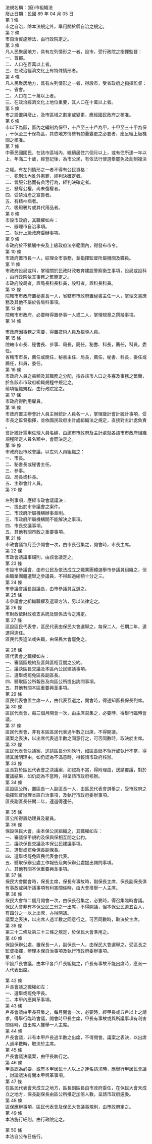 法規名稱：(廢)市組織法  
廢止日期：民國 89 年 04 月 05 日  
第 1 條  
市之自治，除本法規定外，準用關於縣自治之規定。  
第 2 條  
市自治實施辦法，由行政院定之。  
第 3 條  
凡人民聚居地方，具有左列情形之一者，設市，受行政院之指揮監督：  
一、首都。  
二、人口在百萬以上者。  
三、在政治經濟文化上有特殊情形者。  
第 4 條  
凡人民聚居地方，具有左列情形之一者，得設市，受省政府之指揮監督：  
一、省會。  
二、人口在二十萬以上者。  
三、在政治經濟文化上地位重要，其人口在十萬以上者。  
第 5 條  
市之設置與廢止，及市區域之劃定或變更，應經國民政府之核准。  
第 6 條  
市以下為區，區內之編制為保甲，十戶至三十戶為甲，十甲至三十甲為保  
，十保至三十保為區，其依地方情勢有酌量變更之必要者，應呈經上級機  
關之核准。  
第 7 條  
中華民國國民，在該市區域內，繼續居住六個月以上，或有住所達一年以  
上，年滿二十歲，經登記後，為市公民，有依法行使選舉罷免及創制複決  


之權。有左列情形之一者不得有公民資格：  
一、犯刑法內亂外患罪，經判決確定者。  
二、曾服公務而有貪污行為，經判決確定者。  
三、褫奪公權，尚未復權者。  
四、受禁治產之宣告者。  
五、有精神病者。  
六、吸用鴉片或其代用品者。  
第 8 條  
市設市政府，其職權如左：  
一、辦理市自治事項。  
二、執行上級政府委辦事項。  
第 9 條  
市政府於不牴觸中央及上級政府法令範圍內，得發布市令。  
第 10 條  
市政府置市長一人，綜理全市事務，並指揮監督所屬機關及職員。  
第 11 條  
市政府設局或科，掌理關於民政財政教育建設警察衛生事項，設局或設科  
，由行政院依其事務之繁簡定之。  
市政府設局者，置局長科長科員，設科者，置科長科員。  
第 12 條  
院轄市市政府置秘書長一人，省轄市市政府置秘書主任一人，掌理文書庶  
務及其他不屬於各局科事項。  
第 13 條  
院轄市市政府，必要時得置參事一人或二人，掌理規章之撰擬事項。  
第 14 條  


市政府因事務之需要，得置技術人員及視導人員。  
第 15 條  
院轄市市長、秘書長、參事、局長，簡任，秘書、科長，薦任，科員，委  
任。  
省轄市市長，薦任或簡任，秘書主任、局長，薦任，秘書、科長，委任或  
薦任，科員，委任。  
第 16 條  
市政府人員之員額及其職務之分配，按各該市人口之多寡及事務之繁簡，  
於各該市市政府組織規程中規定之。  
前項組織規程，由行政院定之。  
第 17 條  
市政府得酌用雇員。  
第 18 條  
市政府置主辦會計人員主辦統計人員各一人，掌理歲計會計統計事項，受  
市長之監督指揮，並依國民政府主計處組織法之規定，直接對主計處負責  
。  
會計統計需用佐理人員名額，由該市市政府及主計處就各該市市政府組織  
規程所定人員名額中，會同決定之。  
第 19 條  
市政府設市政會議，以左列人員組織之：  
一、市長。  
二、秘書長或秘書主任。  
三、參事。  
四、局長或科長。  
五、主辦會計人員。  
第 20 條  


左列事項，應經市政會議議決：  
一、提出於市參議會之案件。  
二、市政府所屬機構辦事章則。  
三、市政府所屬機構間不能解決之事項。  
四、市長交議事項。  
五、其他有關市政之重要事項。  
第 21 條  
市政會議每月至少開會一次，由市長召集之，開會時，市長主席。  
第 22 條  
市政會議議事細則，由該會議定之。  
第 23 條  
市設市參議會，由市公民及依法成立之職業團體選舉市參議員組織之，但  
由職業團體選舉之參議員，不得超過總額十分之三。  
第 24 條  
市參議會議長副議長，由市參議員互選之。  
第 25 條  
市參議會之組織職權及選舉方法，另以法律定之。  
第 26 條  
市財政依財政收支系統及關係法令之規定。  
第 27 條  
區設區民代表會，區民代表由保民大會選舉之，每保二人，任期二年，連  
選得連任。  
區民代表違法或失職，由保民大會罷免之。  


第 28 條  
區代表會之職權如左：  
一、審議區規約及區與區相互間之公約。  
二、議決區長交議及本區內公民建議事項。  
三、選舉或罷免區長副區長。  
四、聽取區公所報告及向區公所提出詢問事項。  
五、其他有關本區重要興革事項。  
第 29 條  
區民代表會置主席一人，由代表互選之，開會時，得通知區長保長列席。  
第 30 條  
區民代表會，每三個月開會一次，由主席召集之，必要時，得舉行臨時會  
議。  
第 31 條  
區民代表會，非有本區區民代表過半數之出席，不得開議。  
議案之表決，以出席代表過半數之同意行之，可否同數時，取決於主席。  
第 32 條  
區民代表會決議案，送請區長分別執行，如區長延不執行或執行不當，得  
請其說明理由，如仍認為不滿意時，得報請市政府核辦。  
第 33 條  
區長對於區民代表會之決議案，如認為不當，得附理由，送請覆議，對於  
覆議結果，如仍認為不當時，得呈請市政府核辦。  
第 34 條  
區設區公所，置區長一人副區長一人，由區民代表會選舉之，受市政府之  
指揮監督辦理本區自治事項，及執行市政府委辦事項。  
區長副區長任期二年，連選得連任。  


第 35 條  
區公所得置助理員及雇員。  
第 36 條  
保設保民大會，由本保公民組織之，其職權如左：  
一、審議保甲規約及保與保相互間之公約。  
二、議決保長交議及本保公民建議事項。  
三、選舉或罷免保長副保長。  
四、選舉或罷免區民代表會代表。  
五、聽取保辦公處工作報告及向保辦公處提出詢問事項。  
六、其他有關本保重要興革事項。  
第 37 條  
保民大會開會時，保長主席，保長有事故時，副保長主席，保長副保長俱  
有事故或與所議事項有利害關係時，由大會推舉一人主席。  
第 38 條  
保民大會每二個月開會一次，由保長召集之，必要時，得召集臨時會議。  
保民大會非有本保公民三分之一出席，不得開議，但本保公民逾五百人，  
有四分之一以上出席，亦得開議。  
議案之表決，以出席人過半數之同意行之，可否同數時，取決於主席。  
第 39 條  
第三十二條及第三十三條之規定，於保民大會準用之。  
第 40 條  
保設保辦公處，置保長一人，副保長一人，由保民大會選舉之，受區長之  
監督指揮，辦理本保自治事項及執行市政府委辦事項。  
第 41 條  
甲設戶長會議，由本甲各戶戶長組織之，戶長有事故不能出席時，應派一  
人代表出席。  


第 42 條  
戶長會議之職權如左：  
一、選舉或罷免甲長。  
二、本甲內應興革事項。  
第 43 條  
戶長會議由甲長召集之，每月開會一次，必要時，經甲長或五戶以上之請  
求，得舉行臨時會議，開會時甲長主席，甲長有事故或與所議事項有利害  
關係時，由出席人推舉一人主席。  
第 44 條  
戶長會議，非有本甲戶長過半數之出席，不得開會。議案之表決，以出席  
人過半數時，取決於主席。  
第 45 條  
戶長會議決議案，由甲長執行之。  
第 46 條  
甲長認為必要，或有本甲居民十人以上之連名請求時，應舉行甲居民會議  
，討論議決有關本甲興革事項。  
第 47 條  
在區民代表會未成立之地方，區長副區長由市政府委任，在保民大會未成  
立之地方，保長副保長由區公所推定加倍人數，呈請市政府遴委。  
第 48 條  
區保應辦事項，區民代表會及保民大會議事規則，由市政府定之。  
第 49 條  
本法施行細則，由行政院定之。  


第 50 條  
本法自公布日施行。  


